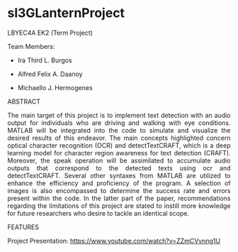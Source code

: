 # sl3GLanternProject
LBYEC4A EK2 (Term Project)

Team Members: 

- Ira Third L. Burgos

- Alfred Felix A. Daanoy

- Michaello J. Hermogenes

ABSTRACT
<p align="justify">
The main target of this project is to implement text detection with an audio output for individuals who are driving and walking with eye conditions. MATLAB will be integrated into the code to simulate and visualize the desired results of this endeavor. The main concepts highlighted concern optical character recognition (OCR) and detectTextCRAFT, which is a deep learning model for character region awareness for text detection (CRAFT).  Moreover, the speak operation will be assimilated to accumulate audio outputs that correspond to the detected texts using ocr and detectTextCRAFT. Several other syntaxes from MATLAB are utilized to enhance the efficiency and proficiency of the program. A selection of images is also encompassed to determine the success rate and errors present within the code. In the latter part of the paper, recommendations regarding the limitations of this project are stated to instill more knowledge for future researchers who desire to tackle an identical scope.
</p>

FEATURES


Project Presentation:
https://www.youtube.com/watch?v=ZZmCVvnng1U
